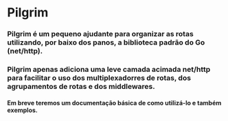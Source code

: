 # Pilgrim

### Pilgrim é um pequeno ajudante para organizar as rotas utilizando, por baixo dos panos, a biblioteca padrão do Go (net/http).

### Pilgrim apenas adiciona uma leve camada acimada net/http para facilitar o uso dos multiplexadorres de rotas, dos agrupamentos de rotas e dos middlewares.

#### Em breve teremos um documentação básica de como utilizá-lo e também exemplos.
